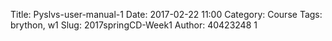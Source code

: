 Title: Pyslvs-user-manual-1
Date: 2017-02-22 11:00
Category: Course
Tags: brython, w1
Slug: 2017springCD-Week1
Author: 40423248
1